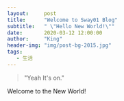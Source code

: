 ```yaml
---
layout:     post
title:      "Welcome to Sway01 Blog"
subtitle:   " \"Hello New World!\""
date:       2020-03-12 12:00:00
author:     "King"
header-img: "img/post-bg-2015.jpg"
tags:
   - 生活
---
```


> "Yeah It's on."


Welcome to the New World!

